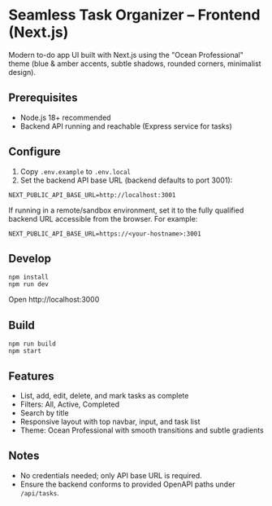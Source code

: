 # Seamless Task Organizer – Frontend (Next.js)

Modern to-do app UI built with Next.js using the "Ocean Professional" theme (blue & amber accents, subtle shadows, rounded corners, minimalist design).

## Prerequisites
- Node.js 18+ recommended
- Backend API running and reachable (Express service for tasks)

## Configure
1. Copy `.env.example` to `.env.local`
2. Set the backend API base URL (backend defaults to port 3001):
```
NEXT_PUBLIC_API_BASE_URL=http://localhost:3001
```
If running in a remote/sandbox environment, set it to the fully qualified backend URL accessible from the browser.
For example:
```
NEXT_PUBLIC_API_BASE_URL=https://<your-hostname>:3001
```

## Develop
```
npm install
npm run dev
```
Open http://localhost:3000

## Build
```
npm run build
npm start
```

## Features
- List, add, edit, delete, and mark tasks as complete
- Filters: All, Active, Completed
- Search by title
- Responsive layout with top navbar, input, and task list
- Theme: Ocean Professional with smooth transitions and subtle gradients

## Notes
- No credentials needed; only API base URL is required.
- Ensure the backend conforms to provided OpenAPI paths under `/api/tasks`.
